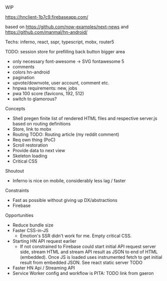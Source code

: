 WIP

https://hnclient-1b7c9.firebaseapp.com/

based on https://github.com/now-examples/next-news
and https://github.com/manmal/hn-android/

Techs: inferno, react, sspr, typescript, mobx, router5

TODO:
session store for prefilling
back button bigger area

- only necessary font-awesome -> SVG fontawesome 5
- comments
- colors hn-android
- pagination
- upvote/downvote, user account, comment etc.
- hnpwa requirements: new, jobs
- pwa 100 score (favicons, 192, 512)
- switch to glamorous?


Concepts
  - Shell pregen finite list
of rendered HTML files and respective server.js based on routing
definitions
  - Store, link to mobx
  - Routing TODO: Routing article (my reddit comment)
  - Req own thing (PoC)
  - Scroll restoration
  - Provide data to next view
  - Skeleton loading
  - Critical CSS

Shoutout
  - Inferno is nice on mobile, considerably less lag / faster

Constraints
  - Fast as possible without giving up DX/abstractions
  - Firebase

Opportunities
  - Reduce bundle size
  - Faster CSS-in-JS
      - Emotion's SSR didn't work for me. Empty critical CSS.
  - Starting HN API request earlier
      - If not constrained to Firebase could start initial API
        request server side, stream HTML and stream API result as JSON to end
        of HTML (embedded). Once JS is loaded uses instrumented fetch to get initial result
        from embedded JSON. See react static server TODO
  - Faster HN Api / Streaming API
  - Service Worker config and workflow is PITA: TODO link from gaeron

